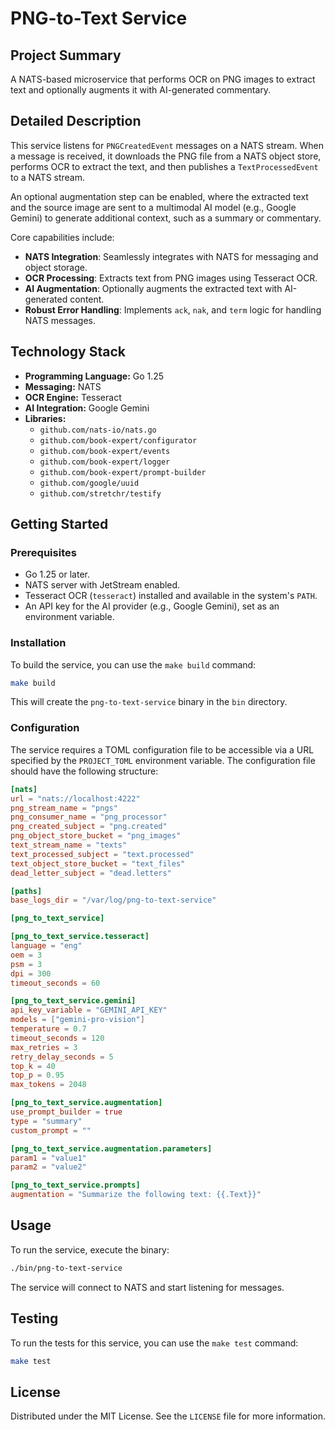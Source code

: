 # PNG-to-Text Service

## Project Summary

A NATS-based microservice that performs OCR on PNG images to extract text and optionally augments it with AI-generated commentary.

## Detailed Description

This service listens for `PNGCreatedEvent` messages on a NATS stream. When a message is received, it downloads the PNG file from a NATS object store, performs OCR to extract the text, and then publishes a `TextProcessedEvent` to a NATS stream.

An optional augmentation step can be enabled, where the extracted text and the source image are sent to a multimodal AI model (e.g., Google Gemini) to generate additional context, such as a summary or commentary.

Core capabilities include:

-   **NATS Integration**: Seamlessly integrates with NATS for messaging and object storage.
-   **OCR Processing**: Extracts text from PNG images using Tesseract OCR.
-   **AI Augmentation**: Optionally augments the extracted text with AI-generated content.
-   **Robust Error Handling**: Implements `ack`, `nak`, and `term` logic for handling NATS messages.

## Technology Stack

-   **Programming Language:** Go 1.25
-   **Messaging:** NATS
-   **OCR Engine:** Tesseract
-   **AI Integration:** Google Gemini
-   **Libraries:**
    -   `github.com/nats-io/nats.go`
    -   `github.com/book-expert/configurator`
    -   `github.com/book-expert/events`
    -   `github.com/book-expert/logger`
    -   `github.com/book-expert/prompt-builder`
    -   `github.com/google/uuid`
    -   `github.com/stretchr/testify`

## Getting Started

### Prerequisites

-   Go 1.25 or later.
-   NATS server with JetStream enabled.
-   Tesseract OCR (`tesseract`) installed and available in the system's `PATH`.
-   An API key for the AI provider (e.g., Google Gemini), set as an environment variable.

### Installation

To build the service, you can use the `make build` command:

```bash
make build
```

This will create the `png-to-text-service` binary in the `bin` directory.

### Configuration

The service requires a TOML configuration file to be accessible via a URL specified by the `PROJECT_TOML` environment variable. The configuration file should have the following structure:

```toml
[nats]
url = "nats://localhost:4222"
png_stream_name = "pngs"
png_consumer_name = "png_processor"
png_created_subject = "png.created"
png_object_store_bucket = "png_images"
text_stream_name = "texts"
text_processed_subject = "text.processed"
text_object_store_bucket = "text_files"
dead_letter_subject = "dead.letters"

[paths]
base_logs_dir = "/var/log/png-to-text-service"

[png_to_text_service]

[png_to_text_service.tesseract]
language = "eng"
oem = 3
psm = 3
dpi = 300
timeout_seconds = 60

[png_to_text_service.gemini]
api_key_variable = "GEMINI_API_KEY"
models = ["gemini-pro-vision"]
temperature = 0.7
timeout_seconds = 120
max_retries = 3
retry_delay_seconds = 5
top_k = 40
top_p = 0.95
max_tokens = 2048

[png_to_text_service.augmentation]
use_prompt_builder = true
type = "summary"
custom_prompt = ""

[png_to_text_service.augmentation.parameters]
param1 = "value1"
param2 = "value2"

[png_to_text_service.prompts]
augmentation = "Summarize the following text: {{.Text}}"
```

## Usage

To run the service, execute the binary:

```bash
./bin/png-to-text-service
```

The service will connect to NATS and start listening for messages.

## Testing

To run the tests for this service, you can use the `make test` command:

```bash
make test
```

## License

Distributed under the MIT License. See the `LICENSE` file for more information.

